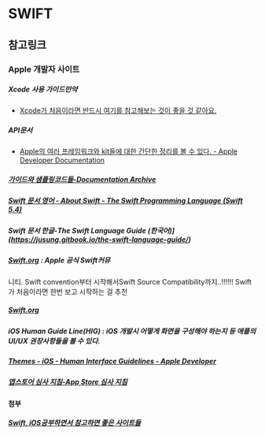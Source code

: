 # SWIFT

## 참고링크

### Apple 개발자 사이트

##### Xcode 사용 가이드만약

- [ Xcode가 처음이라면 반드시 여기를 참고해보는 것이 좋을 것 같아요.](https://help.apple.com/xcode/mac/8.0/#/devc8c2a6be1)

##### API문서 

- [Apple의 여러 프레임워크와 kit들에 대한 간단한 정리를 볼 수 있다. - Apple Developer Documentation](https://developer.apple.com/documentation/)

##### [가이드와 샘플링코드들-Documentation Archive](https://developer.apple.com/library/content/navigation/)

##### [Swift 문서 영어 - About Swift - The Swift Programming Language (Swift 5.4)](https://developer.apple.com/library/content/documentation/Swift/Conceptual/Swift_Programming_Language/index.html#//apple_ref/doc/uid/TP40014097-CH3-ID0)

##### Swift 문서 한글-The Swift Language Guide (한국어)](https://jusung.gitbook.io/the-swift-language-guide/)

##### **[Swift.org](https://swift.org/)** : Apple 공식 Swift커뮤

니티. Swift convention부터 시작해서Swift Source Compatibility까지..!!!!!! Swift가 처음이라면 한번 보고 시작하는 걸 추천

##### [Swift.org](https://swift.org/)

##### iOS Human Guide Line(HIG) : iOS 개발시 어떻게 화면을 구성해야 하는지 등 애플의 UI/UX 권장사항들을 볼 수 있다.

##### [Themes - iOS - Human Interface Guidelines - Apple Developer](https://developer.apple.com/ios/human-interface-guidelines/overview/design-principles/)

##### [앱스토어 심사 지침-App Store 심사 지침](https://developer.apple.com/kr/app-store/review/guidelines/)

#### 첨부

##### [Swift, iOS공부하면서 참고하면 좋은 사이트들](https://zeddios.tistory.com/162)